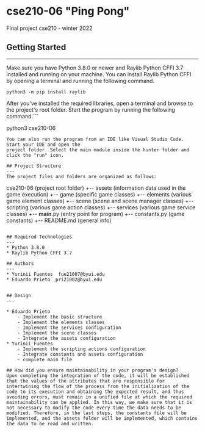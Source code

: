 # cse210-06 "Ping Pong"
Final project cse210 - winter 2022

## Getting Started
---
Make sure you have Python 3.8.0 or newer and Raylib Python CFFI 3.7 installed and running on your machine. You can install Raylib Python CFFI by opening a terminal and running the following command.
```
python3 -m pip install raylib
```
After you've installed the required libraries, open a terminal and browse to the project's root folder. Start the program by running the following command.```

python3 cse210-06 
```
You can also run the program from an IDE like Visual Studio Code. Start your IDE and open the 
project folder. Select the main module inside the hunter folder and click the "run" icon.

## Project Structure
---
The project files and folders are organized as follows:
```
cse210-06                 (project root folder)
    +-- assets            (information data used in the game execution)
    +-- game              (specific game classes)
        +-- elements      (various game element classes)
        +-- scene         (scene and scene manager classes)
        +-- scripting     (various game action classes)
        +-- services      (various game service classes)
    +-- __main__.py       (entry point for program)
    +-- constants.py      (game constants)
    +-- README.md         (general info)
```

## Required Technologies
---
* Python 3.8.0
* Raylib Python CFFI 3.7

## Authors
---
* Yurinii Fuentes  fue21007@byui.edu 
* Eduardo Prieto  pri21002@byui.edu


## Design
---

* Eduardo Prieto
    - Implement the basic structure
    - Implement the elements classes
    - Implement the services configuration
    - Implement the scene classes
    - Integrate the assets configuration
* Yurinii Fuentes
    - Implement the scripting actions configuration
    - Integrate constants and assets configuration
    - complete main file

## How did you ensure maintainability in your program's design?
Upon completing the integration of the code, it will be established that the values of the attributes that are responsible for intertwining the flow of the process from the initialization of the code to its execution and obtaining the expected result, and thus avoiding errors, must remain in a unified file at which the required maintainability can be applied. In this way, we make sure that it is not necessary to modify the code every time the data needs to be modified. Therefore, in the last steps, the constants file will be implemented, and the assets folder will be implemented, which contains the data to be read and written.